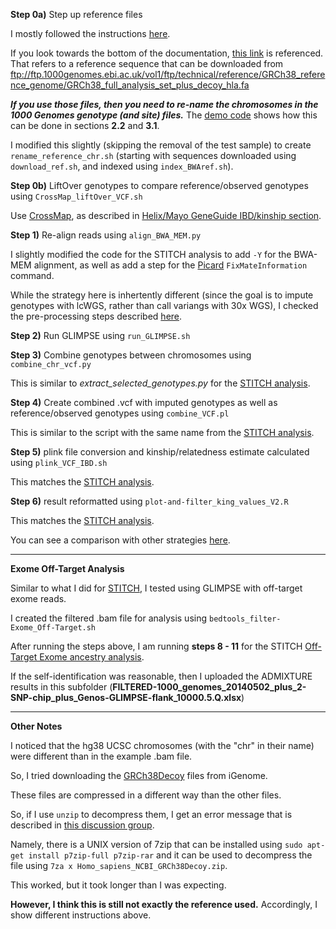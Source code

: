 **Step 0a)** Step up reference files

I mostly followed the instructions [here](https://odelaneau.github.io/GLIMPSE/installation.html).

If you look towards the bottom of the documentation, [this link](https://www.internationalgenome.org/data-portal/data-collection/30x-grch38) is referenced.  That refers to a reference sequence that can be downloaded from ftp://ftp.1000genomes.ebi.ac.uk/vol1/ftp/technical/reference/GRCh38_reference_genome/GRCh38_full_analysis_set_plus_decoy_hla.fa

***If you use those files, then you need to re-name the chromosomes in the 1000 Genomes genotype (and site) files.***  The [demo code](https://odelaneau.github.io/GLIMPSE/tutorial.html#run_reference_panel) shows how this can be done in sections **2.2** and **3.1**.

I modified this slightly (skipping the removal of the test sample) to create ``rename_reference_chr.sh`` (starting with sequences downloaded using `download_ref.sh`, and indexed using `index_BWAref.sh`).

**Step 0b)** LiftOver genotypes to compare reference/observed genotypes using `CrossMap_liftOver_VCF.sh`

Use [CrossMap](http://crossmap.sourceforge.net/#convert-vcf-format-files), as described in [Helix/Mayo GeneGuide IBD/kinship section](https://github.com/cwarden45/DTC_Scripts/tree/master/Helix_Mayo_GeneGuide/IBD_Genetic_Distance).

**Step 1)** Re-align reads using `align_BWA_MEM.py`

I slightly modified the code for the STITCH analysis to add `-Y` for the BWA-MEM alignment, as well as add a step for the [Picard](https://gatk.broadinstitute.org/hc/en-us/articles/360036713471-FixMateInformation-Picard-) `FixMateInformation` command.

While the strategy here is inhertently different (since the goal is to impute genotypes with lcWGS, rather than call variangs with 30x WGS), I checked the pre-processing steps described [here](http://ftp.1000genomes.ebi.ac.uk/vol1/ftp/data_collections/1000G_2504_high_coverage/20190405_NYGC_b38_pipeline_description.pdf).

**Step 2)** Run GLIMPSE using `run_GLIMPSE.sh`

**Step 3)** Combine genotypes between chromosomes using `combine_chr_vcf.py`

This is similar to *extract_selected_genotypes.py* for the [STITCH analysis](https://github.com/cwarden45/DTC_Scripts/tree/master/Nebula/Gencove/STITCH).

**Step 4)** Create combined .vcf with imputed genotypes as well as reference/observed genotypes using `combine_VCF.pl`

This is similar to the script with the same name from the [STITCH analysis](https://github.com/cwarden45/DTC_Scripts/tree/master/Nebula/Gencove/STITCH).

**Step 5)** plink file conversion and kinship/relatedness estimate calculated using `plink_VCF_IBD.sh`

This matches the [STITCH analysis](https://github.com/cwarden45/DTC_Scripts/tree/master/Nebula/Gencove/STITCH).

**Step 6)** result reformatted using `plot-and-filter_king_values_V2.R`

This matches the [STITCH analysis](https://github.com/cwarden45/DTC_Scripts/tree/master/Nebula/Gencove/STITCH).

You can see a comparison with other strategies [here](https://github.com/cwarden45/DTC_Scripts/blob/master/Nebula/Gencove/low_coverage_self_recovery.png).

------

**Exome Off-Target Analysis**

Similar to what I did for [STITCH](https://github.com/cwarden45/DTC_Scripts/tree/master/Genos_Exome/Exome_Ancestry/Off-Target), I tested using GLIMPSE with off-target exome reads.

I created the filtered  .bam file for analysis using `bedtools_filter-Exome_Off-Target.sh`

After running the steps above, I  am running **steps 8 - 11** for the STITCH [Off-Target Exome ancestry analysis](https://github.com/cwarden45/DTC_Scripts/tree/master/Genos_Exome/Exome_Ancestry/Off-Target).

If the self-identification was reasonable, then I uploaded the ADMIXTURE results in this subfolder (**FILTERED-1000_genomes_20140502_plus_2-SNP-chip_plus_Genos-GLIMPSE-flank_10000.5.Q.xlsx**)

------

**Other Notes**

I noticed that the hg38 UCSC chromosomes (with the "chr" in their name) were different than in the example .bam file.

So, I tried downloading the [GRCh38Decoy](https://support.illumina.com/sequencing/sequencing_software/igenome.html) files from iGenome.

These files are compressed in a different way than the other files.

So, if I use `unzip` to decompress them, I get an error message that is described in [this discussion group](https://unix.stackexchange.com/questions/183452/error-trying-to-unzip-file-need-pk-compat-v6-1-can-do-v4-6).

Namely, there is a UNIX version of 7zip that can be installed using `sudo apt-get install p7zip-full p7zip-rar` and it can be used to decompress the file using `7za x Homo_sapiens_NCBI_GRCh38Decoy.zip`.

This worked, but it took longer than I was expecting.

**However, I think this is still not exactly the reference used.**  Accordingly, I show different instructions above.
